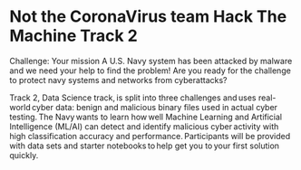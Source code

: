 
# Not the CoronaVirus team Hack The Machine Track 2

Challenge:
Your mission
A U.S. Navy system has been attacked by malware and we need your help to find the problem! Are you ready for the challenge to protect navy systems and networks from cyberattacks?

 

Track 2, Data Science track, is split into three challenges and uses real-world cyber data: benign and malicious binary files used in actual cyber testing. The Navy wants to learn how well Machine Learning and Artificial Intelligence (ML/AI) can detect and identify malicious cyber activity with high classification accuracy and performance. Participants will be provided with data sets and starter notebooks to help get you to your first solution quickly.